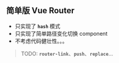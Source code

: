 ## 简单版 Vue Router
- 只实现了 **`hash`** 模式
- 只实现了简单路径变化切换 component
- 不考虑代码健壮性。。。

> TODO: **`router-link`**、**`push`**、**`replace`**...

